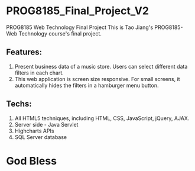 # PROG8185_Final_Project_V2
PROG8185 Web Technology Final Project
This is Tao Jiang's PROG8185-Web Technology course's final project.

## Features:
1. Present business data of a music store. Users can select different data filters in each chart.
2. This web application is screen size responsive. For small screens, it automatically hides the filters in a hamburger menu button.

## Techs:
1. All HTML5 techniques, including HTML, CSS, JavaScript, jQuery, AJAX.
2. Server side - Java Servlet
3. Highcharts APIs
4. SQL Server database

# God Bless
